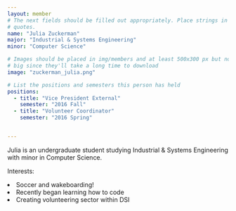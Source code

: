 ```yaml
---
layout: member
# The next fields should be filled out appropriately. Place strings in double 
# quotes.
name: "Julia Zuckerman"
major: "Industrial & Systems Engineering"
minor: "Computer Science"

# Images should be placed in img/members and at least 500x300 px but not too
# big since they'll take a long time to download
image: "zuckerman_julia.png"

# List the positions and semesters this person has held
positions:
  - title: "Vice President External"
    semester: "2016 Fall"
  - title: "Volunteer Coordinator"
    semester: "2016 Spring"


---
```

Julia is an undergraduate student studying Industrial & Systems Engineering with minor in Computer Science.

Interests: 
<li>Soccer and wakeboarding!</li>
<li>Recently began learning how to code</li>
<li>Creating volunteering sector  within DSI</li>
